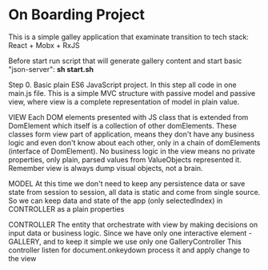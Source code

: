 # On Boarding Project

This is a simple galley application that examinate transition to tech stack: React + Mobx + RxJS

Before start run script that will generate gallery content and start basic "json-server": 
**sh start.sh**

Step 0. Basic plain ES6 JavaScript project.
In this step all code in one main.js file.
This is a simple MVC structure with passive model and passive view, where view is a complete representation of model in plain value.

VIEW 
Each DOM elements presented with JS class that is extended from DomElement which itself is a collection of other domElements. 
These classes form view part of application, means they don't have any business logic and even don't know about each other, only in a chain of domElements (interface of DomElement).
No business logic in the view means no private properties, only plain, parsed values from ValueObjects represented it. Remember view is always dump visual objects, not a brain.

MODEL
At this time we don't need to keep any persistence data or save state from session to session, all data is static and come from single source.
So we can keep data and state of the app (only selectedIndex) in CONTROLLER as a plain properties

CONTROLLER
The entity that orchestrate with view by making decisions on input data or business logic. 
Since we have only one interactive element - GALLERY, and to keep it simple we use only one GalleryController
This controller listen for document.onkeydown process it and apply change to the view